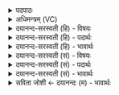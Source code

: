 <details><summary>पदपाठः</summary>

प्रै॒षेभि॒रिति॑ प्रऽए॒षेभिः॑। प्रै॒षानिति॑ प्रऽए॒षान्। आ॒प्नो॒ति॒। आ॒प्रीभि॒रित्या॒ऽप्रीभिः॑। आ॒प्रीरित्या॒ऽप्रीः। य॒ज्ञस्य॑। प्र॒या॒जेभि॒रिति॑ प्रया॒जेभिः॑। अ॒नु॒या॒जानित्य॑नुऽया॒जान्। व॒ष॒ट्का॒रेभि॒रिति॑ वषट्ऽका॒रेभिः॑। आहु॑ती॒रित्याहु॑तीः। १९।
</details>

<details><summary>अधिमन्त्रम् (VC)</summary>

- यज्ञो देवता
- हैमवर्चिर्ऋषिः
- निचृदनुष्टुप्
- गान्धारः
</details>

<details><summary>दयानन्द-सरस्वती (हि) - विषयः</summary>

कैसा विद्वान् सुख को प्राप्त होता है, इस विषय को अगले मन्त्र में कहा है ॥
</details>

<details><summary>दयानन्द-सरस्वती (हि) - पदार्थः</summary>

पदार्थान्वयभाषाः -  जो विद्वान् (प्रैषेभिः) भेजने रूप कर्मों से (प्रैषान्) भेजने योग्य भृत्यों को (आप्रीभिः) सब ओर से प्रसन्नता करनेहारी क्रियाओं से (आप्रीः) सर्वथा प्रीति उत्पन्न करनेहारी परिचारिका स्त्रियों को (प्रयाजेभिः) उत्तम यज्ञ के कर्मों से (अनुयाजान्) अनुकूल यज्ञ-पदार्थों को और (यज्ञस्य) यज्ञ की (वषट्कारेभिः) क्रियाओं से (आहुतीः) अग्नि में छोड़ने योग्य आहुतियों को (आप्नोति) प्राप्त होता है, वह सुखी रहता है ॥१९ ॥
</details>

<details><summary>दयानन्द-सरस्वती (हि) - भावार्थः</summary>

भावार्थभाषाः -  जो सुशिक्षित सेवकों तथा सेविकाओंवाला साधनों और उपसाधनों से युक्त श्रेष्ठ कार्यों को करता है, वह सब को सुखी करने में समर्थ होता है ॥१९ ॥
</details>

<details><summary>दयानन्द-सरस्वती (सं) - विषयः</summary>

कीदृशो विद्वान् सुखमाप्नोतीत्युच्यते ॥
</details>

<details><summary>दयानन्द-सरस्वती (सं) - पदार्थः</summary>

पदार्थान्वयभाषाः -  यो विद्वान् प्रैषेभिः प्रैषानाप्रीभिराप्रीः प्रयाजेभिरनुयाजान् यज्ञस्य वषट्कारेभिराहुतीश्चाप्नोति, स सुखी जायते ॥१९ ॥
</details>

<details><summary>दयानन्द-सरस्वती (सं) - भावार्थः</summary>

भावार्थभाषाः -  यस्सुशिक्षितसेवकसेविका साधनोपसाधनयुक्तः श्रेष्ठानि कार्य्याणि करोति, स सर्वान् सुखयितुं शक्नोति ॥१९ ॥
</details>

<details><summary>सविता जोशी ← दयानन्दः (म) - भावार्थः</summary>

भावार्थभाषाः -  ज्याचे सेवक व सेविका प्रशिक्षित असतात तो साधन व उपसाधनांनी श्रेष्ठ कार्य करू शकतो आणि सर्वांना सुखी करू शकतो.
</details>